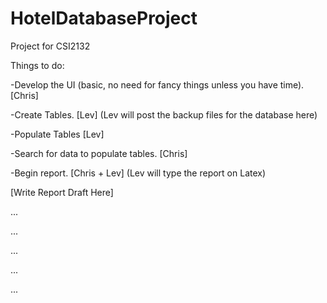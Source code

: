 # HotelDatabaseProject
Project for CSI2132

Things to do: 

-Develop the UI (basic, no need for fancy things unless you have time). [Chris]

-Create Tables. [Lev] (Lev will post the backup files for the database here)

-Populate Tables [Lev]

-Search for data to populate tables. [Chris]

-Begin report. [Chris + Lev] (Lev will type the report on Latex)


[Write Report Draft Here]

...

...

...

...

...
